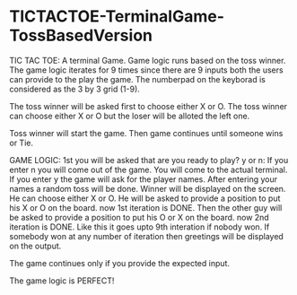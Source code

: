 # TICTACTOE-TerminalGame-TossBasedVersion
TIC TAC TOE: 
A terminal Game. 
Game logic runs based on the toss winner.
The game logic iterates for 9 times since there are 9 inputs both the users can provide to the play the game.
The numberpad on the keyborad is considered as the 3 by 3 grid (1-9).

The toss winner will be asked first to choose either X or O.
The toss winner can choose either X or O but the loser will be alloted the left one.

Toss winner will start the game.
Then game continues until someone wins or Tie.

GAME LOGIC:
1st you will be asked that are you ready to play? y or n:
If you enter n you will come out of the game. You will come to the actual terminal.
If you enter y the game will ask for the player names.
After entering your names a random toss will be done.
Winner will be displayed on the screen.
He can choose either X or O.
He will be asked to provide a position to put his X or O on the board.
now 1st iteration is DONE.
Then the other guy will be asked to provide a position to put his O or X on the board.
now 2nd iteration is DONE.
Like this it goes upto 9th interation if nobody won.
If somebody won at any number of iteration then greetings will be displayed on the output.

The game continues only if you provide the expected input.
  
The game logic is PERFECT!
